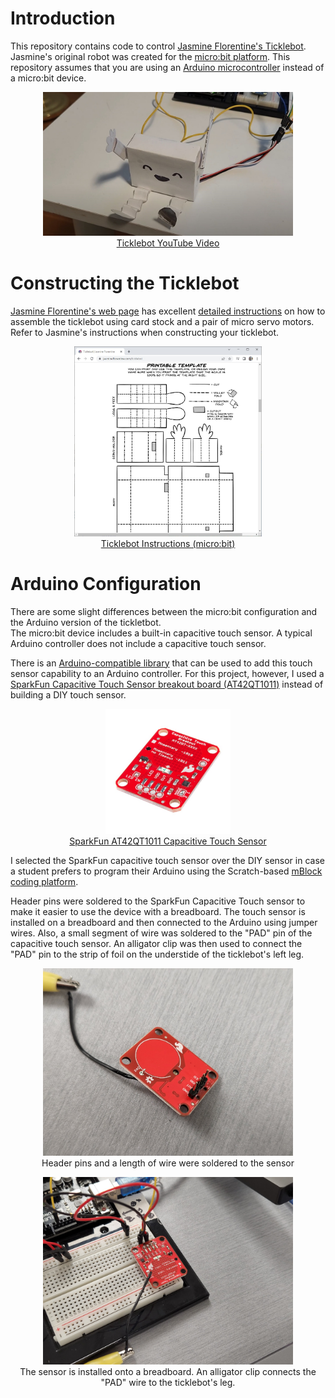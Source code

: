 # Introduction
This repository contains code to control [Jasmine Florentine's Ticklebot](https://www.jasmineflorentine.com/ticklebot).
Jasmine's original robot was created for the [micro:bit platform](https://microbit.org/).
This repository assumes that you are using an [Arduino microcontroller](https://www.arduino.cc/) instead of a micro:bit device.

<p align="center"><a href="https://youtu.be/_OVYMaKuV4k"><img src="images/arduino_ticklebot.jpg" width="400"><br>Ticklebot YouTube Video</a></p>

# Constructing the Ticklebot
[Jasmine Florentine's web page](https://www.jasmineflorentine.com/) has excellent [detailed instructions](https://www.jasmineflorentine.com/ticklebot) on how to assemble the ticklebot using card stock and a pair of micro servo motors.  Refer to Jasmine's instructions when constructing your ticklebot.

<p align="center"><a href="https://www.jasmineflorentine.com/ticklebot"><img src="images/jasmine_template.jpg" width="300"><br>Ticklebot Instructions (micro:bit)</a></p>

# Arduino Configuration
There are some slight differences between the micro:bit configuration and the Arduino version of the tickletbot.  
The micro:bit device includes a built-in capacitive touch sensor. A typical Arduino controller does not include
a capacitive touch sensor.

There is an [Arduino-compatible library](https://github.com/PaulStoffregen/CapacitiveSensor) that can be used to add this touch sensor capability to an Arduino controller.
For this project, however, I used a [SparkFun Capacitive Touch Sensor breakout board (AT42QT1011)](https://www.sparkfun.com/products/14520) instead of building a DIY touch sensor.  

<p align="center"><a href="https://www.sparkfun.com/products/14520"><img src="images/sparkfun_capacitive.jpg" width="200"><br>SparkFun AT42QT1011 Capacitive Touch Sensor</a></p>

I selected the SparkFun capacitive touch sensor over the DIY sensor in case a student prefers to program their Arduino using the Scratch-based [mBlock coding platform](https://mblock.makeblock.com/en-us/).

Header pins were soldered to the SparkFun Capacitive Touch sensor to make it easier to use the device with a breadboard.  The touch sensor is installed on a breadboard and then connected to the Arduino using jumper wires. Also, a small segment of wire was soldered to the "PAD" pin of the capacitive touch sensor.  An alligator clip was then used to connect the "PAD" pin to the strip of foil on the understide of the ticklebot's left leg.

<p align="center"><img src="images/headers.jpg" width="400"><br>Header pins and a length of wire were soldered to the sensor</p>

<p align="center"><img src="images/sparkfun_on_breadboard.jpg" width="400"><br>The sensor is installed onto a breadboard. An alligator clip connects the "PAD" wire to the ticklebot's leg.</p>
